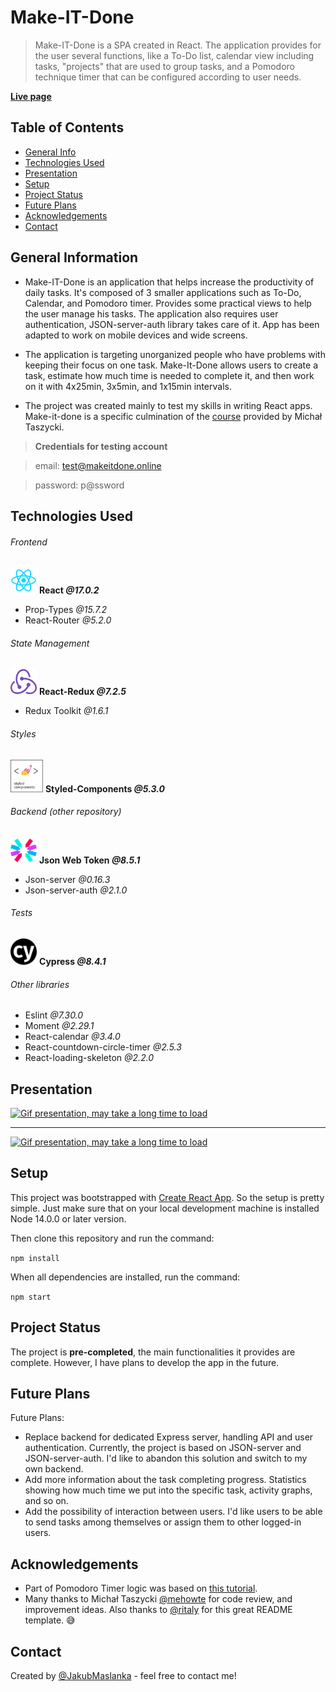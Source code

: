 # Make-IT-Done

> Make-IT-Done is a SPA created in React. The application provides for the user several functions, like a To-Do list, calendar view including tasks, "projects" that are used to group tasks, and a Pomodoro technique timer that can be configured according to user needs.



**[Live page](https://www.makeitdone.online/)**

## Table of Contents

- [General Info](https://github.com/JakubMaslanka/Make-IT-Done#general-information)
- [Technologies Used](https://github.com/JakubMaslanka/Make-IT-Done#technologies-used)
- [Presentation](https://github.com/JakubMaslanka/Make-IT-Done#presentation)
- [Setup](https://github.com/JakubMaslanka/Make-IT-Done#setup)
- [Project Status](https://github.com/JakubMaslanka/Make-IT-Done#project-status)
- [Future Plans](https://github.com/JakubMaslanka/Make-IT-Done#future-plans)
- [Acknowledgements](https://github.com/JakubMaslanka/Make-IT-Done#acknowledgements)
- [Contact](https://github.com/JakubMaslanka/Make-IT-Done#contact)

## General Information

- Make-IT-Done is an application that helps increase the productivity of daily tasks. It's composed of 3 smaller applications such as To-Do, Calendar, and Pomodoro timer. Provides some practical views to help the user manage his tasks. The application also requires user authentication, JSON-server-auth library takes care of it. App has been adapted to work on mobile devices and wide screens.

- The application is targeting unorganized people who have problems with keeping their focus on one task. Make-It-Done allows users to create a task, estimate how much time is needed to complete it, and then work on it with 4x25min, 3x5min, and 1x15min intervals.

- The project was created mainly to test my skills in writing React apps. 
  Make-it-done is a specific culmination of the [course](https://kursreacta.pl/) provided by Michał Taszycki.

> **Credentials for testing account**

> email: test@makeitdone.online

> password: p@ssword

## Technologies Used

###### Frontend
<img src="https://raw.githubusercontent.com/JakubMaslanka/Make-IT-Done/master/img/React_Logo.svg" alt="React_Logo" style="width: 42px;" />    **React *@17.0.2***

- Prop-Types *@15.7.2*
- React-Router *@5.2.0*

###### State Management
<img src="https://raw.githubusercontent.com/JakubMaslanka/Make-IT-Done/master/img/Redux_Logo.svg" alt="Redux_Logo" style="width: 42px;" />    **React-Redux *@7.2.5***

- Redux Toolkit *@1.6.1*

###### Styles
<img src="https://raw.githubusercontent.com/JakubMaslanka/Make-IT-Done/master/img/StyledComponents_Logo.png" alt="StyledComponents_Logo" style="width: 52px;" />    **Styled-Components *@5.3.0***

###### Backend (other repository)
<img src="https://raw.githubusercontent.com/JakubMaslanka/Make-IT-Done/master/img/JWT_Logo.svg" alt="JWT_Logo" style="width: 42px;" />    **Json Web Token *@8.5.1***

- Json-server *@0.16.3*
- Json-server-auth *@2.1.0*

###### Tests
<img src="https://raw.githubusercontent.com/JakubMaslanka/Make-IT-Done/master/img/Cypress_Logo.svg" alt="Cypress_Logo" style="width: 42px;" />    **Cypress *@8.4.1***

###### Other libraries
- Eslint *@7.30.0*
- Moment *@2.29.1*
- React-calendar *@3.4.0*
- React-countdown-circle-timer *@2.5.3*
- React-loading-skeleton *@2.2.0*

## Presentation

[![Gif presentation, may take a long time to load](https://raw.githubusercontent.com/JakubMaslanka/Make-IT-Done/master/img/Demo#1.gif)](https://raw.githubusercontent.com/JakubMaslanka/Make-IT-Done/master/img/Demo#1.gif)

---

[![Gif presentation, may take a long time to load](https://raw.githubusercontent.com/JakubMaslanka/Make-IT-Done/master/img/Demo#2.gif)](https://raw.githubusercontent.com/JakubMaslanka/Make-IT-Done/master/img/Demo#2.gif)

## Setup

This project was bootstrapped with [Create React App](https://github.com/facebook/create-react-app). So the setup is pretty simple. Just make sure that on your local development machine is installed Node 14.0.0 or later version.

Then clone this repository and run the command:

`npm install`

When all dependencies are installed, run the command:

`npm start`

## Project Status

The project is **pre-completed**, the main functionalities it provides are complete. However, I have plans to develop the app in the future.

## Future Plans

Future Plans:

- Replace backend for dedicated Express server, handling API and user authentication. Currently, the project is based on JSON-server and JSON-server-auth. I'd like to abandon this solution and switch to my own backend.
- Add more information about the task completing progress. Statistics showing how much time we put into the specific task, activity graphs, and so on.
- Add the possibility of interaction between users. 
I'd like users to be able to send tasks among themselves or assign them to other logged-in users.

## Acknowledgements

- Part of Pomodoro Timer logic was based on [this tutorial](https://youtu.be/0PnSEPm2UKY).
- Many thanks to Michał Taszycki [@mehowte](https://github.com/mehowte) for code review, and improvement ideas. Also thanks to [@ritaly](https://github.com/ritaly) for this great README template. 😅

## Contact

Created by [@JakubMaslanka](https://github.com/JakubMaslanka) - feel free to contact me!